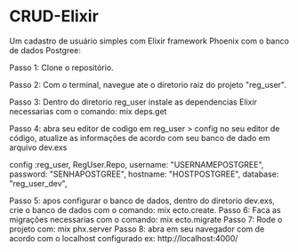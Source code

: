 # CRUD-Elixir
 Um cadastro de usuário simples com Elixir framework Phoenix com o banco de dados Postgree:

 
Passo 1: Clone o repositório.

Passo 2: Com o terminal, navegue ate o diretorio raiz do projeto "reg_user".

Passo 3: Dentro do diretorio reg_user instale as dependencias Elixir necessarias com o comando:
mix deps.get

Passo 4: abra seu editor de codigo em reg_user > config no seu editor de código, atualize as informações de acordo com seu banco de dado em arquivo dev.exs


config :reg_user, RegUser.Repo,
  username: "USERNAMEPOSTGREE",
  password: "SENHAPOSTGREE",
  hostname: "HOSTPOSTGREE",
  database: "reg_user_dev",
  
Passo 5: apos configurar o banco de dados, dentro do diretorio dev.exs, crie o banco de dados com o comando: mix ecto.create.
Passo 6: Faca as migrações necessarias com o comando: mix ecto.migrate
Passo 7: Rode o projeto com: mix phx.server
Passo 8: abra em seu navegador com de acordo com o localhost configurado ex: http://localhost:4000/
